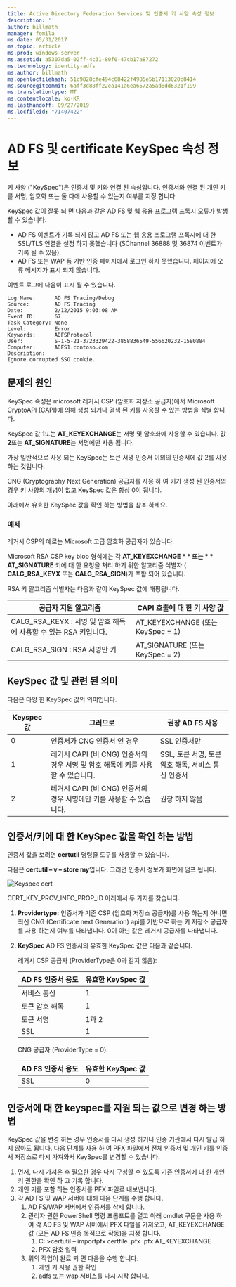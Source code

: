 ```yaml
---
title: Active Directory Federation Services 및 인증서 키 사양 속성 정보
description: ''
author: billmath
manager: femila
ms.date: 05/31/2017
ms.topic: article
ms.prod: windows-server
ms.assetid: a5307da5-02ff-4c31-80f0-47cb17a87272
ms.technology: identity-adfs
ms.author: billmath
ms.openlocfilehash: 51c9828cfe494c68422f4985e5b17113020c8414
ms.sourcegitcommit: 6aff3d88ff22ea141a6ea6572a5ad8dd6321f199
ms.translationtype: MT
ms.contentlocale: ko-KR
ms.lasthandoff: 09/27/2019
ms.locfileid: "71407422"
---
```

# <a name="ad-fs-and-certificate-keyspec-property-information"></a>AD FS 및 certificate KeySpec 속성 정보
키 사양 ("KeySpec")은 인증서 및 키와 연결 된 속성입니다. 인증서와 연결 된 개인 키를 서명, 암호화 또는 둘 다에 사용할 수 있는지 여부를 지정 합니다.   

KeySpec 값이 잘못 되 면 다음과 같은 AD FS 및 웹 응용 프로그램 프록시 오류가 발생할 수 있습니다.


- AD FS 이벤트가 기록 되지 않고 AD FS 또는 웹 응용 프로그램 프록시에 대 한 SSL/TLS 연결을 설정 하지 못했습니다 (SChannel 36888 및 36874 이벤트가 기록 될 수 있음).
- AD FS 또는 WAP 폼 기반 인증 페이지에서 로그인 하지 못했습니다. 페이지에 오류 메시지가 표시 되지 않습니다.

이벤트 로그에 다음이 표시 될 수 있습니다.

    Log Name:      AD FS Tracing/Debug
    Source:        AD FS Tracing
    Date:          2/12/2015 9:03:08 AM
    Event ID:      67
    Task Category: None
    Level:         Error
    Keywords:      ADFSProtocol
    User:          S-1-5-21-3723329422-3858836549-556620232-1580884
    Computer:      ADFS1.contoso.com
    Description:
    Ignore corrupted SSO cookie.

## <a name="what-causes-the-problem"></a>문제의 원인
KeySpec 속성은 microsoft 레거시 CSP (암호화 저장소 공급자)에서 Microsoft CryptoAPI (CAPI)에 의해 생성 되거나 검색 된 키를 사용할 수 있는 방법을 식별 합니다.

KeySpec 값 **1**또는 **AT_KEYEXCHANGE**는 서명 및 암호화에 사용할 수 있습니다.  값 **2**또는 **AT_SIGNATURE**는 서명에만 사용 됩니다.

가장 일반적으로 사용 되는 KeySpec는 토큰 서명 인증서 이외의 인증서에 값 2를 사용 하는 것입니다.  

CNG (Cryptography Next Generation) 공급자를 사용 하 여 키가 생성 된 인증서의 경우 키 사양의 개념이 없고 KeySpec 값은 항상 0이 됩니다.

아래에서 유효한 KeySpec 값을 확인 하는 방법을 참조 하세요. 

### <a name="example"></a>예제
레거시 CSP의 예로는 Microsoft 고급 암호화 공급자가 있습니다. 

Microsoft RSA CSP key blob 형식에는 각 <strong>AT_KEYEXCHANGE * * 또는 * * AT_SIGNATURE</strong> 키에 대 한 요청을 처리 하기 위한 알고리즘 식별자 ( **CALG_RSA_KEYX** 또는 **CALG_RSA_SIGN**)가 포함 되어 있습니다.

RSA 키 알고리즘 식별자는 다음과 같이 KeySpec 값에 매핑됩니다.

| 공급자 지원 알고리즘| CAPI 호출에 대 한 키 사양 값 |
| --- | --- |
|CALG_RSA_KEYX : 서명 및 암호 해독에 사용할 수 있는 RSA 키입니다.| AT_KEYEXCHANGE (또는 KeySpec = 1)|
CALG_RSA_SIGN : RSA 서명만 키 |AT_SIGNATURE (또는 KeySpec = 2)|

## <a name="keyspec-values-and-associated-meanings"></a>KeySpec 값 및 관련 된 의미
다음은 다양 한 KeySpec 값의 의미입니다.

|Keyspec 값|그러므로|권장 AD FS 사용|
| --- | --- | --- |
|0|인증서가 CNG 인증서 인 경우|SSL 인증서만|
|1|레거시 CAPI (비 CNG) 인증서의 경우 서명 및 암호 해독에 키를 사용할 수 있습니다.|    SSL, 토큰 서명, 토큰 암호 해독, 서비스 통신 인증서|
|2|레거시 CAPI (비 CNG) 인증서의 경우 서명에만 키를 사용할 수 있습니다.|권장 하지 않음|

## <a name="how-to-check-the-keyspec-value-for-your-certificates--keys"></a>인증서/키에 대 한 KeySpec 값을 확인 하는 방법
인증서 값을 보려면 **certutil** 명령줄 도구를 사용할 수 있습니다.  

다음은 **certutil – v – store my**입니다.  그러면 인증서 정보가 화면에 덤프 됩니다.

![Keyspec cert](media/AD-FS-and-KeySpec-Property/keyspec1.png)

CERT_KEY_PROV_INFO_PROP_ID 아래에서 두 가지를 찾습니다.


1. **Providertype:** 인증서가 기존 CSP (암호화 저장소 공급자)를 사용 하는지 아니면 최신 CNG (Certificate next Generation) api를 기반으로 하는 키 저장소 공급자를 사용 하는지 여부를 나타냅니다.  0이 아닌 값은 레거시 공급자를 나타냅니다.
2. **KeySpec** AD FS 인증서의 유효한 KeySpec 값은 다음과 같습니다.

   레거시 CSP 공급자 (ProviderType은 0과 같지 않음):

   |AD FS 인증서 용도|유효한 KeySpec 값|
   | --- | --- |
   |서비스 통신|1|
   |토큰 암호 해독|1|
   |토큰 서명|1과 2|
   |SSL|1|

   CNG 공급자 (ProviderType = 0):

   |AD FS 인증서 용도|유효한 KeySpec 값|
   | --- | --- |   
   |SSL|0|

## <a name="how-to-change-the-keyspec-for-your-certificate-to-a-supported-value"></a>인증서에 대 한 keyspec를 지원 되는 값으로 변경 하는 방법
KeySpec 값을 변경 하는 경우 인증서를 다시 생성 하거나 인증 기관에서 다시 발급 하지 않아도 됩니다.  다음 단계를 사용 하 여 PFX 파일에서 전체 인증서 및 개인 키를 인증서 저장소로 다시 가져와서 KeySpec를 변경할 수 있습니다.


1. 먼저, 다시 가져온 후 필요한 경우 다시 구성할 수 있도록 기존 인증서에 대 한 개인 키 권한을 확인 하 고 기록 합니다.
2. 개인 키를 포함 하는 인증서를 PFX 파일로 내보냅니다.
3. 각 AD FS 및 WAP 서버에 대해 다음 단계를 수행 합니다.
    1. AD FS/WAP 서버에서 인증서를 삭제 합니다.
    2. 관리자 권한 PowerShell 명령 프롬프트를 열고 아래 cmdlet 구문을 사용 하 여 각 AD FS 및 WAP 서버에서 PFX 파일을 가져오고, AT_KEYEXCHANGE 값 (모든 AD FS 인증 목적으로 작동)을 지정 합니다.
        1. C: \>certutil – importpfx certfile .pfx .pfx AT_KEYEXCHANGE
        2. PFX 암호 입력
    3. 위의 작업이 완료 되 면 다음을 수행 합니다.
        1. 개인 키 사용 권한 확인
        2. adfs 또는 wap 서비스를 다시 시작 합니다.





